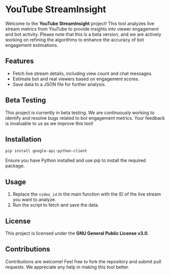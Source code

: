 <!DOCTYPE html>
<html lang="en">
<head>
    <meta charset="UTF-8">
    <meta name="viewport" content="width=device-width, initial-scale=1.0">
</head>
<body>

<h1>YouTube StreamInsight</h1>
<p>Welcome to the <strong>YouTube StreamInsight</strong> project! This tool analyzes live stream metrics from YouTube to provide insights into viewer engagement and bot activity. Please note that this is a beta version, and we are actively working on refining the algorithms to enhance the accuracy of bot engagement estimations.</p>

<h2>Features</h2>
<ul>
    <li>Fetch live stream details, including view count and chat messages.</li>
    <li>Estimate bot and real viewers based on engagement scores.</li>
    <li>Save data to a JSON file for further analysis.</li>
</ul>

<h2>Beta Testing</h2>
<p>This project is currently in beta testing. We are continuously working to identify and resolve bugs related to bot engagement metrics. Your feedback is invaluable to us as we improve this tool!</p>

<h2>Installation</h2>
<pre><code>pip install google-api-python-client</code></pre>
<p>Ensure you have Python installed and use pip to install the required package.</p>

<h2>Usage</h2>
<ol>
    <li>Replace the <code>video_id</code> in the main function with the ID of the live stream you want to analyze.</li>
    <li>Run the script to fetch and save the data.</li>
</ol>

<h2>License</h2>
<p>This project is licensed under the <strong>GNU General Public License v3.0</strong>.</p>

<h2>Contributions</h2>
<p>Contributions are welcome! Feel free to fork the repository and submit pull requests. We appreciate any help in making this tool better.</p>

</body>
</html>
